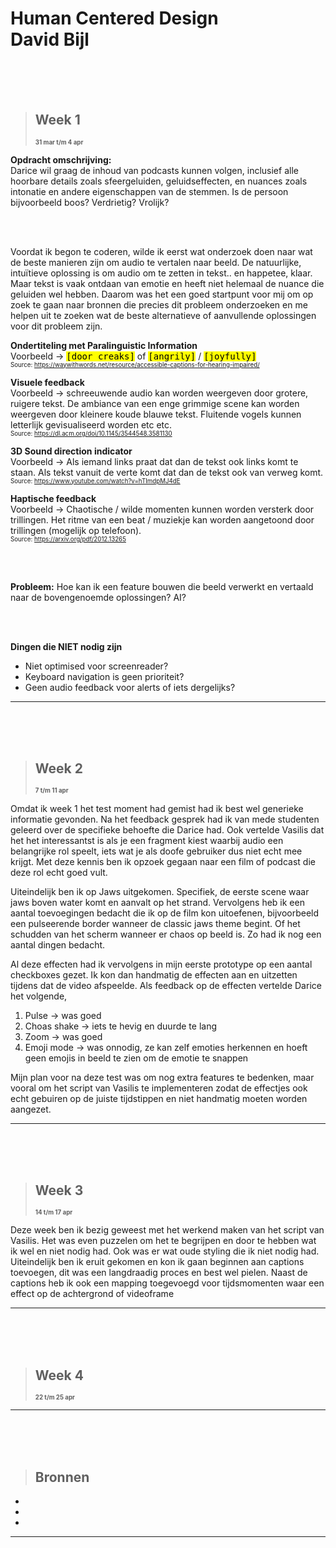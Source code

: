 # Human Centered Design <br> David Bijl

<br>
<br>
<br>

> ## Week 1
> **<sub><sup>31 mar t/m 4 apr</sup></sub>**

**Opdracht omschrijving:** <br>Darice wil graag de inhoud van podcasts kunnen volgen, inclusief alle hoorbare details zoals sfeergeluiden, geluidseffecten, en nuances zoals intonatie en andere eigenschappen van de stemmen. Is de persoon bijvoorbeeld boos? Verdrietig? Vrolijk?

<br>
<br>

Voordat ik begon te coderen, wilde ik eerst wat onderzoek doen naar wat de beste manieren zijn om audio te vertalen naar beeld. De natuurlijke, intuïtieve oplossing is om audio om te zetten in tekst.. en happetee, klaar. Maar tekst is vaak ontdaan van emotie en heeft niet helemaal de nuance die geluiden wel hebben. Daarom was het een goed startpunt voor mij om op zoek te gaan naar bronnen die precies dit probleem onderzoeken en me helpen uit te zoeken wat de beste alternatieve of aanvullende oplossingen voor dit probleem zijn.

**Ondertiteling met Paralinguistic Information**<br>
Voorbeeld -> <samp><mark>[door creaks]</mark></samp> of <samp><mark>[angrily]</mark></samp> / <samp><mark>[joyfully]</samp></mark><br>
<sub><sup>Source: https://waywithwords.net/resource/accessible-captions-for-hearing-impaired/</sup></sub>

**Visuele feedback**<br>
Voorbeeld -> schreeuwende audio kan worden weergeven door grotere, ruigere tekst. De ambiance van een enge grimmige scene kan worden weergeven door kleinere koude blauwe tekst. Fluitende vogels kunnen letterlijk gevisualiseerd worden etc etc.<br>
<sub><sup>Source: https://dl.acm.org/doi/10.1145/3544548.3581130</sup></sub>

**3D Sound direction indicator**<br>
Voorbeeld -> Als iemand links praat dat dan de tekst ook links komt te staan. Als tekst vanuit de verte komt dat dan de tekst ook van verweg komt.<br>
<sub><sup>Source: https://www.youtube.com/watch?v=hTImdpMJ4dE</sup></sub>

**Haptische feedback**<br>
Voorbeeld -> Chaotische / wilde momenten kunnen worden versterk door trillingen. Het ritme van een beat / muziekje kan worden aangetoond door trillingen (mogelijk op telefoon).<br>
<sub><sup>Source: https://arxiv.org/pdf/2012.13265</sup></sub>

<br>
<br>

**Probleem:**
Hoe kan ik een feature bouwen die beeld verwerkt en vertaald naar de bovengenoemde oplossingen? AI?

<br>
<br>

**Dingen die NIET nodig zijn**<br>
- Niet optimised voor screenreader?
- Keyboard navigation is geen prioriteit?
- Geen audio feedback voor alerts of iets dergelijks?

---

<br>
<br>
<br>

> ## Week 2
> **<sub><sup>7 t/m 11 apr</sup></sub>**

Omdat ik week 1 het test moment had gemist had ik best wel generieke informatie gevonden. Na het feedback gesprek had ik van mede studenten geleerd over de specifieke behoefte die Darice had. Ook vertelde Vasilis dat het het interessantst is als je een fragment kiest waarbij audio een belangrijke rol speelt, iets wat je als doofe gebruiker dus niet echt mee krijgt. Met deze kennis ben ik opzoek gegaan naar een film of podcast die deze rol echt goed vult. 

Uiteindelijk ben ik op Jaws uitgekomen. Specifiek, de eerste scene waar jaws boven water komt en aanvalt op het strand. Vervolgens heb ik een aantal toevoegingen bedacht die ik op de film kon uitoefenen, bijvoorbeeld een pulseerende border wanneer de classic jaws theme begint. Of het schudden van het scherm wanneer er chaos op beeld is. Zo had ik nog een aantal dingen bedacht.

Al deze effecten had ik vervolgens in mijn eerste prototype op een aantal checkboxes gezet. Ik kon dan handmatig de effecten aan en uitzetten tijdens dat de video afspeelde. Als feedback op de effecten vertelde Darice het volgende,
1. Pulse -> was goed
2. Choas shake -> iets te hevig en duurde te lang
3. Zoom -> was goed
4. Emoji mode -> was onnodig, ze kan zelf emoties herkennen en hoeft geen emojis in beeld te zien om de emotie te snappen

Mijn plan voor na deze test was om nog extra features te bedenken, maar vooral om het script van Vasilis te implementeren zodat de effectjes ook echt gebuiren op de juiste tijdstippen en niet handmatig moeten worden aangezet.

---

<br>
<br>
<br>

> ## Week 3
> **<sub><sup>14 t/m 17 apr</sup></sub>**

Deze week ben ik bezig geweest met het werkend maken van het script van Vasilis. Het was even puzzelen om het te begrijpen en door te hebben wat ik wel en niet nodig had. Ook was er wat oude styling die ik niet nodig had. Uiteindelijk ben ik eruit gekomen en kon ik gaan beginnen aan captions toevoegen, dit was een langdraadig proces en best wel pielen. Naast de captions heb ik ook een mapping toegevoegd voor tijdsmomenten waar een effect op de achtergrond of videoframe 

---

<br>
<br>
<br>

> ## Week 4
> **<sub><sup>22 t/m 25 apr</sup></sub>**

---

<br>
<br>
<br>

> ## Bronnen

<ul>
    <li></li>
    <li></li>
    <li></li>
</ul>

---